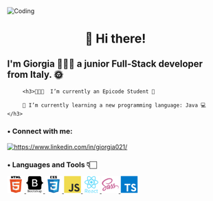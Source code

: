 	


<img align="center" alt="Coding" width="500" height="300" src="https://i.pinimg.com/originals/29/12/98/29129842108c46684a26c427741db074.gif"/>


<h1 align="center">👋 Hi there! </h1>
  
  
 <h2> I'm Giorgia 🙋🏼‍♀️ 
  a junior Full-Stack developer from Italy. 🌞</h2>
        
        
        
         <h3>👩🏼‍💻  I’m currently an Epicode Student 🚀
        
         🌱 I’m currently learning a new programming language: Java 💻 </h3>
               
               
               
<h3 align="left"> • Connect with me:</h3>
<p align="left">
<a href="https://www.linkedin.com/in/giorgia021/" target="blank">
  <img align="center" src="https://raw.githubusercontent.com/rahuldkjain/github-profile-readme-generator/master/src/images/icons/Social/linked-in-alt.svg" 
       alt="https://www.linkedin.com/in/giorgia021/" height="30" width="50" />
  </a>
</p>




<h3 align="left"> • Languages and Tools 👇🏻</h3>
<p align="left"> <a href="https://developer.mozilla.org/en-US/docs/Web/HTML" target="_blank" rel="noreferrer">
    <img src="https://raw.githubusercontent.com/devicons/devicon/master/icons/html5/html5-original-wordmark.svg" alt="html5" width="40" height="40"/> 
  </a>
<a href="https://getbootstrap.com" target="_blank" rel="noreferrer">
  <img src="https://raw.githubusercontent.com/devicons/devicon/master/icons/bootstrap/bootstrap-plain-wordmark.svg" alt="bootstrap" width="40" height="40"/> 
  </a> 
  <a href="https://developer.mozilla.org/en-US/docs/Web/CSS" target="_blank" rel="noreferrer"> 
    <img src="https://raw.githubusercontent.com/devicons/devicon/master/icons/css3/css3-original-wordmark.svg" alt="css3" width="40" height="40"/> 
  </a> 
  <a href="https://developer.mozilla.org/en-US/docs/Web/JavaScript" target="_blank" rel="noreferrer">
    <img src="https://raw.githubusercontent.com/devicons/devicon/master/icons/javascript/javascript-original.svg" alt="javascript" width="40" height="40"/>
  </a> 
  <a href="https://reactjs.org/" target="_blank" rel="noreferrer"> <img src="https://raw.githubusercontent.com/devicons/devicon/master/icons/react/react-original-wordmark.svg" alt="react" width="40" height="40"/>
  </a>
  <a href="https://sass-lang.com" target="_blank" rel="noreferrer"> <img src="https://raw.githubusercontent.com/devicons/devicon/master/icons/sass/sass-original.svg" alt="sass" width="40" height="40"/>
  </a> 
  <a href="https://www.typescriptlang.org/" target="_blank" rel="noreferrer"> 
  <img src="https://raw.githubusercontent.com/devicons/devicon/master/icons/typescript/typescript-original.svg" alt="typescript" width="40" height="40"/>
  </a>
</p>  
  
 
                  
                  
                  
                  
                  
                  
        
                     
					  

					  

